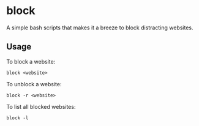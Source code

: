 # block

A simple bash scripts that makes it a breeze to block distracting websites.

## Usage

To block a website:

    block <website>

To unblock a website:

    block -r <website>

To list all blocked websites:

    block -l
